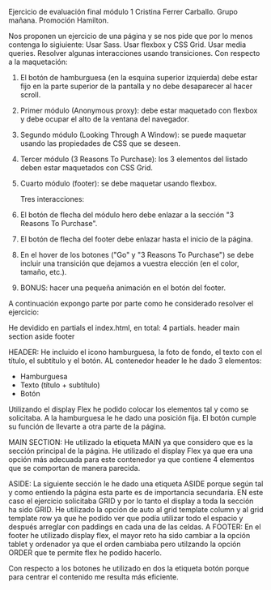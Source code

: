 Ejercicio de evaluación final módulo 1 Cristina Ferrer Carballo. Grupo mañana. Promoción Hamilton.

Nos proponen un ejercicio de una página y se nos pide que por lo menos contenga lo sigiuiente:
Usar Sass.
Usar flexbox y CSS Grid.
Usar media queries.
Resolver algunas interacciones usando transiciones.
Con respecto a la maquetación:

1. El botón de hamburguesa (en la esquina superior izquierda) debe estar fijo en la parte superior de la
   pantalla y no debe desaparecer al hacer scroll.
2. Primer módulo (Anonymous proxy): debe estar maquetado con flexbox y debe ocupar el alto de la
   ventana del navegador.
3. Segundo módulo (Looking Through A Window): se puede maquetar usando las propiedades de CSS
   que se deseen.
4. Tercer módulo (3 Reasons To Purchase): los 3 elementos del listado deben estar maquetados con
   CSS Grid.
5. Cuarto módulo (footer): se debe maquetar usando flexbox.

   Tres interacciones:

6. El botón de flecha del módulo hero debe enlazar a la sección "3 Reasons To Purchase".
7. El botón de flecha del footer debe enlazar hasta el inicio de la página.
8. En el hover de los botones ("Go" y "3 Reasons To Purchase") se debe incluir una transición que
   dejamos a vuestra elección (en el color, tamaño, etc.).
9. BONUS: hacer una pequeña animación en el botón del footer.

A continuación expongo parte por parte como he considerado resolver el ejercicio:

He devidido en partials el index.html, en total:
4 partials.
header
main section
aside
footer

HEADER:
He incluido el icono hamburguesa, la foto de fondo, el texto con el título, el subtítulo y el botón.
AL contenedor header le he dado 3 elementos:

- Hamburguesa
- Texto (título + subtítulo)
- Botón

Utilizando el display Flex he podido colocar los elementos tal y como se solicitaba.
A la hamburguesa le he dado una posición fija.
El botón cumple su función de llevarte a otra parte de la página.

MAIN SECTION:
He utilizado la etiqueta MAIN ya que considero que es la sección principal de la página.
He utilizado el display Flex ya que era una opción más adecuada para este contenedor ya que contiene 4 elementos que se comportan de manera parecida.

ASIDE:
La siguiente sección le he dado una etiqueta ASIDE porque según tal y como entiendo la página esta parte es de importancia secundaria.
EN este caso el ejercicio solicitaba GRID y por lo tanto el display a toda la sección ha sido GRID.
He utilizado la opción de auto al grid template column y al grid template row ya que he podido ver que podía utilizar todo el espacio y después arreglar con paddings en cada una de las celdas.
A
FOOTER:
En el footer he utilizado display flex, el mayor reto ha sido cambiar a la opción tablet y ordenador ya que el orden cambiaba pero utilzando la opción ORDER que te permite flex he podido hacerlo.

Con respecto a los botones he utilizado en dos la etiqueta botón porque para centrar el contenido me resulta más eficiente.
